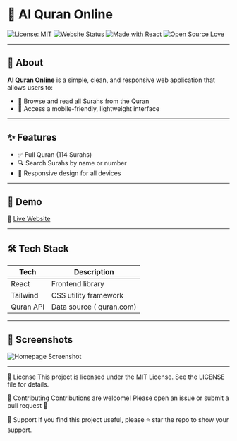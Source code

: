 # 📖 Al Quran Online

[![License: MIT](https://img.shields.io/badge/License-MIT-green.svg)](LICENSE)
[![Website Status](https://img.shields.io/website-up-down-green-red/http/yourwebsite.com.svg)](https://yourwebsite.com)
[![Made with React](https://img.shields.io/badge/Made%20with-React-blue.svg)](https://reactjs.org/)
[![Open Source Love](https://img.shields.io/badge/Open%20Source-%F0%9F%92%9A-brightgreen.svg)](https://github.com/yourusername/al-quran-online)

---

## 🌙 About

**Al Quran Online** is a simple, clean, and responsive web application that allows users to:

- 📜 Browse and read all Surahs from the Quran
- 📱 Access a mobile-friendly, lightweight interface

---

## ✨ Features

- ✅ Full Quran (114 Surahs)
- 🔍 Search Surahs by name or number
- 📱 Responsive design for all devices

---

## 🚀 Demo

🔗 [Live Website](https://yourwebsite.com)

---

## 🛠️ Tech Stack

| Tech      | Description                |
|-----------|----------------------------|
| React     | Frontend library           |
| Tailwind  | CSS utility framework      |
| Quran API | Data source ( quran.com)   |

---

## 📸 Screenshots

![Homepage Screenshot](/screenshots/homepage.png)

---


📜 License
This project is licensed under the MIT License.
See the LICENSE file for details.

🤲 Contributing
Contributions are welcome!
Please open an issue or submit a pull request 🙌

💖 Support
If you find this project useful, please ⭐ star the repo to show your support.
